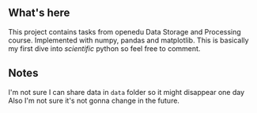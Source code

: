 ## What's here
This project contains tasks from openedu Data Storage and Processing course.
Implemented with numpy, pandas and matplotlib. 
This is basically my first dive into _scientific_ python so feel free to comment.

## Notes  
I'm not sure I can share data in `data` folder so it might disappear one day  
Also I'm not sure it's not gonna change in the future. 

